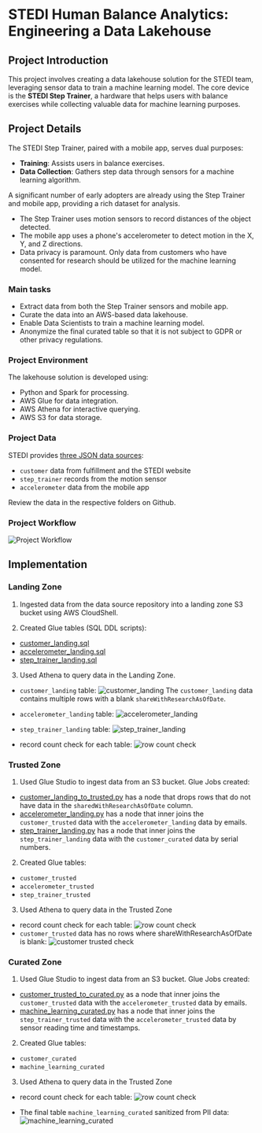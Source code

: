 # STEDI Human Balance Analytics: Engineering a Data Lakehouse

## Project Introduction

This project involves creating a data lakehouse solution for the STEDI team, leveraging sensor data to train a machine learning model. 
The core device is the **STEDI Step Trainer**, a hardware that helps users with balance exercises while collecting valuable data for machine learning purposes.

## Project Details

The STEDI Step Trainer, paired with a mobile app, serves dual purposes:

- **Training**: Assists users in balance exercises.
- **Data Collection**: Gathers step data through sensors for a machine learning algorithm.

A significant number of early adopters are already using the Step Trainer and mobile app, providing a rich dataset for analysis.

- The Step Trainer uses motion sensors to record distances of the object detected. 
- The mobile app uses a phone's accelerometer to detect motion in the X, Y, and Z directions. 
- Data privacy is paramount. Only data from customers who have consented for research should be utilized for the machine learning model.

### Main tasks
- Extract data from both the Step Trainer sensors and mobile app.
- Curate the data into an AWS-based data lakehouse.
- Enable Data Scientists to train a machine learning model.
- Anonymize the final curated table so that it is not subject to GDPR or other privacy regulations.

### Project Environment

The lakehouse solution is developed using:

- Python and Spark for processing.
- AWS Glue for data integration.
- AWS Athena for interactive querying.
- AWS S3 for data storage.

### Project Data

STEDI provides [three JSON data sources](https://github.com/udacity/nd027-Data-Engineering-Data-Lakes-AWS-Exercises/tree/main/project/starter):

- `customer` data from fulfillment and the STEDI website
- `step_trainer` records from the motion sensor
- `accelerometer` data from the mobile app

Review the data in the respective folders on Github.

### Project Workflow
![Project Workflow](images/project_workflow.png "Project Workflow")

## Implementation

### Landing Zone

1. Ingested data from the data source repository into a landing zone S3 bucket using AWS CloudShell.


2. Created Glue tables (SQL DDL scripts):
* [customer_landing.sql](./customer_landing.sql)
* [accelerometer_landing.sql](./accelerometer_landing.sql)
* [step_trainer_landing.sql](./step_trainer_landing.sql)

3. Used Athena to query data in the Landing Zone.

* `customer_landing` table:
![customer_landing](images/customer_landing.png)
The `customer_landing` data contains multiple rows with a blank `shareWithResearchAsOfDate`.


* `accelerometer_landing` table:
![accelerometer_landing](images/accelerometer_landing.png)

* `step_trainer_landing` table:
![step_trainer_landing](images/step_trainer_landing.png)

* record count check for each table:
![row count check](images/check_landing_zone.png)

### Trusted Zone

1. Used Glue Studio to ingest data from an S3 bucket. Glue Jobs created:
* [customer_landing_to_trusted.py](./customer_landing_to_trusted.py) has a node that drops rows that do not have data in the `sharedWithResearchAsOfDate` column.
* [accelerometer_landing.py](./accelerometer_landing_to_trusted.py) has a node that inner joins the `customer_trusted` data with the `accelerometer_landing` data by emails.
* [step_trainer_landing.py](./step_trainer_trusted.py) has a node that inner joins the `step_trainer_landing` data with the `customer_curated` data by serial numbers.

2. Created Glue tables:
* `customer_trusted`
* `accelerometer_trusted`
* `step_trainer_trusted`

3. Used Athena to query data in the Trusted Zone

* record count check for each table:
![row count check](images/check_trusted_zone.png)
* `customer_trusted` data has no rows where shareWithResearchAsOfDate is blank:
![customer trusted check](images/customer_trusted_check.png)

### Curated Zone

1. Used Glue Studio to ingest data from an S3 bucket. Glue Jobs created:
* [customer_trusted_to_curated.py](./customer_trusted_to_curated.py) as a node that inner joins the `customer_trusted` data with the `accelerometer_trusted` data by emails.
* [machine_learning_curated.py](./machine_learning_curated.py) has a node that inner joins the `step_trainer_trusted` data with the `accelerometer_trusted` data by sensor reading time and timestamps.

2. Created Glue tables:
* `customer_curated`
* `machine_learning_curated`

3. Used Athena to query data in the Trusted Zone

* record count check for each table:
![row count check](images/check_curated_zone.png)

* The final table `machine_learning_curated` sanitized from PII data:
![machine_learning_curated](images/machine_learning_curated.png)